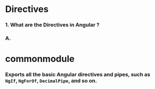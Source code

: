 # Directives

### 1. What are the Directives in Angular ? 
### A. 


# commonmodule 
 ### Exports all the basic Angular directives and pipes, such as `NgIf`, `NgForOf`, `DecimalPipe`, and so on. 
